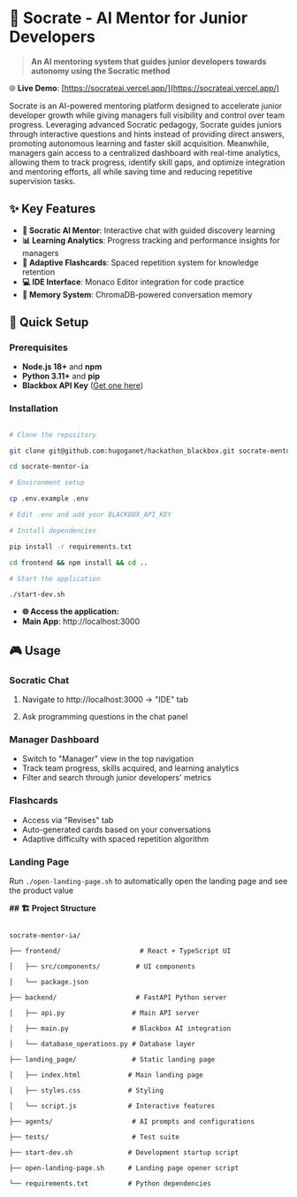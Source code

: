 # 🧠 Socrate - AI Mentor for Junior Developers

> **An AI mentoring system that guides junior developers towards autonomy using the Socratic method**

🌐 **Live Demo**: [https://socrateai.vercel.app/](https://socrateai.vercel.app/)

Socrate is an AI-powered mentoring platform designed to accelerate junior developer growth while giving managers full visibility and control over team progress. Leveraging advanced Socratic pedagogy, Socrate guides juniors through interactive questions and hints instead of providing direct answers, promoting autonomous learning and faster skill acquisition. Meanwhile, managers gain access to a centralized dashboard with real-time analytics, allowing them to track progress, identify skill gaps, and optimize integration and mentoring efforts, all while saving time and reducing repetitive supervision tasks.

## ✨ Key Features

- **🤖 Socratic AI Mentor**: Interactive chat with guided discovery learning
- **📊 Learning Analytics**: Progress tracking and performance insights for managers
- **🎯 Adaptive Flashcards**: Spaced repetition system for knowledge retention
- **💻 IDE Interface**: Monaco Editor integration for code practice
- **🧠 Memory System**: ChromaDB-powered conversation memory

## 🚀 Quick Setup

### Prerequisites

- **Node.js 18+** and **npm**
- **Python 3.11+** and **pip**
- **Blackbox API Key** ([Get one here](https://blackbox.ai/api))

### Installation

```bash

# Clone the repository

git clone git@github.com:hugoganet/hackathon_blackbox.git socrate-mentor-ia

cd socrate-mentor-ia

# Environment setup

cp .env.example .env

# Edit .env and add your BLACKBOX_API_KEY

# Install dependencies

pip install -r requirements.txt

cd frontend && npm install && cd ..

# Start the application

./start-dev.sh

```

- **🌐 Access the application:**
- **Main App**: http://localhost:3000

## 🎮 Usage

### **Socratic Chat**

1. Navigate to http://localhost:3000 → "IDE" tab

2. Ask programming questions in the chat panel

### **Manager Dashboard**

- Switch to "Manager" view in the top navigation
- Track team progress, skills acquired, and learning analytics
- Filter and search through junior developers' metrics

### **Flashcards**

- Access via "Revises" tab
- Auto-generated cards based on your conversations
- Adaptive difficulty with spaced repetition algorithm

### **Landing Page**

Run `./open-landing-page.sh` to automatically open the landing page and see the product value

**## 🏗️ Project Structure**

```

socrate-mentor-ia/

├── frontend/                    # React + TypeScript UI

│   ├── src/components/         # UI components

│   └── package.json

├── backend/                    # FastAPI Python server

│   ├── api.py                 # Main API server

│   ├── main.py                # Blackbox AI integration

│   └── database_operations.py # Database layer

├── landing_page/              # Static landing page

│   ├── index.html            # Main landing page

│   ├── styles.css            # Styling

│   └── script.js             # Interactive features

├── agents/                    # AI prompts and configurations

├── tests/                     # Test suite

├── start-dev.sh              # Development startup script

├── open-landing-page.sh      # Landing page opener script

└── requirements.txt          # Python dependencies

```
